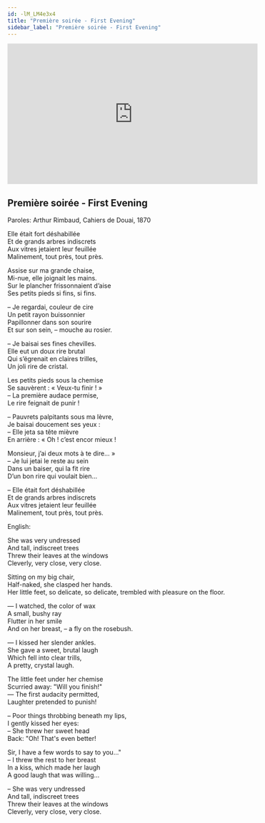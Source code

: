 ```yaml
---
id: -lM_LM4e3x4
title: "Première soirée - First Evening"
sidebar_label: "Première soirée - First Evening"
---
```


<div class="video-float-container">
  <iframe
    width="560"
    height="315"
    src="https://www.youtube.com/embed/-lM_LM4e3x4"
    title="YouTube video player"
    frameborder="0"
    allow="accelerometer; autoplay; clipboard-write; encrypted-media; gyroscope; picture-in-picture; web-share"
    referrerpolicy="strict-origin-when-cross-origin"
    allowfullscreen
  ></iframe>
</div>

## Première soirée - First Evening

Paroles: Arthur Rimbaud, Cahiers de Douai, 1870

Elle était fort déshabillée  
Et de grands arbres indiscrets  
Aux vitres jetaient leur feuillée  
Malinement, tout près, tout près.

Assise sur ma grande chaise,  
Mi-nue, elle joignait les mains.  
Sur le plancher frissonnaient d’aise  
Ses petits pieds si fins, si fins.

– Je regardai, couleur de cire  
Un petit rayon buissonnier  
Papillonner dans son sourire  
Et sur son sein, – mouche au rosier.

– Je baisai ses fines chevilles.  
Elle eut un doux rire brutal  
Qui s’égrenait en claires trilles,  
Un joli rire de cristal.

Les petits pieds sous la chemise  
Se sauvèrent : « Veux-tu finir ! »  
– La première audace permise,  
Le rire feignait de punir !

– Pauvrets palpitants sous ma lèvre,  
Je baisai doucement ses yeux :  
– Elle jeta sa tête mièvre  
En arrière : « Oh ! c’est encor mieux !

Monsieur, j’ai deux mots à te dire… »  
– Je lui jetai le reste au sein  
Dans un baiser, qui la fit rire  
D’un bon rire qui voulait bien…

– Elle était fort déshabillée  
Et de grands arbres indiscrets  
Aux vitres jetaient leur feuillée  
Malinement, tout près, tout près.

English:

She was very undressed  
And tall, indiscreet trees  
Threw their leaves at the windows  
Cleverly, very close, very close.

Sitting on my big chair,  
Half-naked, she clasped her hands.  
Her little feet, so delicate, so delicate, trembled with pleasure on the floor.

— I watched, the color of wax  
A small, bushy ray  
Flutter in her smile  
And on her breast, – a fly on the rosebush.

— I kissed her slender ankles.  
She gave a sweet, brutal laugh  
Which fell into clear trills,  
A pretty, crystal laugh.

The little feet under her chemise  
Scurried away: "Will you finish!"  
— The first audacity permitted,  
Laughter pretended to punish!

– Poor things throbbing beneath my lips,  
I gently kissed her eyes:  
– She threw her sweet head  
Back: "Oh! That's even better!

Sir, I have a few words to say to you..."  
– I threw the rest to her breast  
In a kiss, which made her laugh  
A good laugh that was willing...

– She was very undressed  
And tall, indiscreet trees  
Threw their leaves at the windows  
Cleverly, very close, very close.

